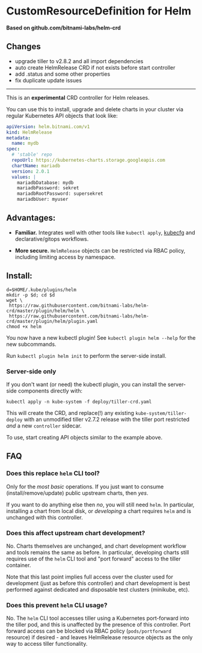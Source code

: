 # CustomResourceDefinition for Helm

**Based on github.com/bitnami-labs/helm-crd**

## Changes

- upgrade tiller to v2.8.2 and all import dependencies
- auto create HelmRelease CRD if not exists before start controller
- add .status and some other properties
- fix duplicate update issues

---

This is an **experimental** CRD controller for Helm releases.

You can use this to install, upgrade and delete charts in your cluster
via regular Kubernetes API objects that look like:

```yaml
apiVersion: helm.bitnami.com/v1
kind: HelmRelease
metadata:
  name: mydb
spec:
  # 'stable' repo
  repoUrl: https://kubernetes-charts.storage.googleapis.com
  chartName: mariadb
  version: 2.0.1
  values: |
    mariadbDatabase: mydb
    mariadbPassword: sekret
    mariadbRootPassword: supersekret
    mariadbUser: myuser
```

## Advantages:

- **Familiar.** Integrates well with other tools like `kubectl
  apply`, [kubecfg] and declarative/gitops workflows.

- **More secure.** `HelmRelease` objects can be restricted via RBAC
  policy, including limiting access by namespace.

[kubecfg]: https://github.com/ksonnet/kubecfg

## Install:

```
d=$HOME/.kube/plugins/helm
mkdir -p $d; cd $d
wget \
 https://raw.githubusercontent.com/bitnami-labs/helm-crd/master/plugin/helm/helm \
 https://raw.githubusercontent.com/bitnami-labs/helm-crd/master/plugin/helm/plugin.yaml
chmod +x helm
```

You now have a new kubectl plugin!  See `kubectl plugin helm --help`
for the new subcommands.

Run `kubectl plugin helm init` to perform the server-side install.

### Server-side only

If you don't want (or need) the kubectl plugin, you can install the
server-side components directly with:

```
kubectl apply -n kube-system -f deploy/tiller-crd.yaml
```

This will create the CRD, and replace(!) any existing
`kube-system/tiller-deploy` with an unmodified tiller v2.7.2 release
with the tiller port restricted *and* a new `controller` sidecar.

To use, start creating API objects similar to the example above.

## FAQ

### Does this replace `helm` CLI tool?

Only for the _most basic_ operations.  If you just want to consume
(install/remove/update) public upstream charts, then _yes_.

If you want to do anything else then _no_, you will still need `helm`.
In particular, installing a chart from local disk, or _developing_ a
chart requires `helm` and is unchanged with this controller.

### Does this affect upstream chart development?

No.  Charts themselves are unchanged, and chart development workflow
and tools remains the same as before.  In particular, developing
charts still requires use of the `helm` CLI tool and "port forward"
access to the tiller container.

Note that this last point implies full access over the cluster used
for development (just as before this controller) and chart development
is best performed against dedicated and disposable test clusters
(minikube, etc).

### Does this prevent `helm` CLI usage?

No.  The `helm` CLI tool accesses tiller using a Kubernetes port-forward
into the tiller pod, and this is unaffected by the presence of this
controller.  Port forward access can be blocked via RBAC policy
(`pods/portforward` resource) if desired - and leaves HelmRelease resource
objects as the only way to access tiller functionality.
